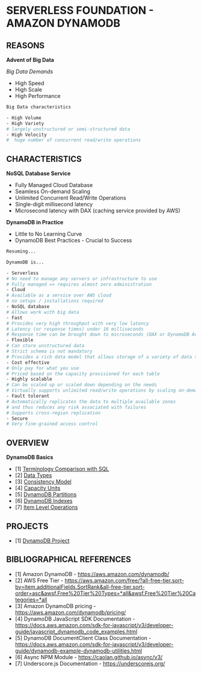 # SERVERLESS FOUNDATION - AMAZON DYNAMODB

## REASONS

**Advent of Big Data**

*Big Data Demands*

- High Speed
- High Scale
- High Performance

```bash
Big Data characteristics

- High Volume
- High Variety
# largely unstructured or semi-structured data
- High Velocity
#  huge number of concurrent read/write operations
```

## CHARACTERISTICS

**NoSQL Database Service**

- Fully Managed Cloud Database
- Seamless On-demand Scaling
- Unlimited Concurrent Read/Write Operations
- Single-digit millisecond latency
- Microsecond latency with DAX (caching service provided by AWS)

**DynamoDB in Practice**

- Little to No Learning Curve
- DynamoDB Best Practices - Crucial to Success
<!-- Avoids over-spending for example -->

```bash
Resuming...

DynamoDB is...

- Serverless
# No need to manage any servers or infrastructure to use
# Fully managed => requires almost zero administration
- Cloud
# Available as a service over AWS cloud
# no setups / installations required
- NoSQL database
# Allows work with big data
- Fast
# Provides very high throughput with very low latency
# Latency (or response times) under 10 milliseconds
# Response time can be brought down to microseconds (DAX or DynamoDB Accelerator service)
- Flexible
# Can store unstructured data
# Strict schema is not mandatory
# Provides a rich data model that allows storage of a variety of data types
- Cost effective
# Only pay for what you use
# Priced based on the capacity provisioned for each table
- Highly scalable
# Can be scaled up or scaled down depending on the needs
# Virtually supports unlimited read/write operations by scaling on-demand
- Fault tolerant
# Automatically replicates the data to multiple available zones
# and thus reduces any risk associated with failures
# Supports cross-region replication
- Secure
# Very fine-grained access control
```

## OVERVIEW

**DynamoDB Basics**

- [1] [Terminology Comparison with SQL](./Docs/1-Terminology.md)
- [2] [Data Types](./Docs/2-DataTypes.md)
- [3] [Consistency Model](./Docs/3-ConsistencyModel.md)
- [4] [Capacity Units](./Docs/4-CapacityUnits.md)
- [5] [DynamoDB Partitions](./Docs/5-DynamoDB_Partitions.md)
- [6] [DynamoDB Indexes](./Docs/6-DynamoDB_Indexes.md)
- [7] [Item Level Operations](./Docs/7-ItemLevelOperations.md)

## PROJECTS

- [1] [DynamoDB Project](./dynamodb/)

## BIBLIOGRAPHICAL REFERENCES

- [1] Amazon DynamoDB - https://aws.amazon.com/dynamodb/
- [2] AWS Free Tier - https://aws.amazon.com/free/?all-free-tier.sort-by=item.additionalFields.SortRank&all-free-tier.sort-order=asc&awsf.Free%20Tier%20Types=*all&awsf.Free%20Tier%20Categories=*all
- [3] Amazon DynamoDB pricing - https://aws.amazon.com/dynamodb/pricing/
- [4] DynamoDB JavaScript SDK Documentation - https://docs.aws.amazon.com/sdk-for-javascript/v3/developer-guide/javascript_dynamodb_code_examples.html
- [5] DynamoDB DocumentClient Class Documentation - https://docs.aws.amazon.com/sdk-for-javascript/v3/developer-guide/dynamodb-example-dynamodb-utilities.html
- [6] Async NPM Module - https://caolan.github.io/async/v3/
- [7] Underscore.js Documentation - https://underscorejs.org/

